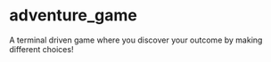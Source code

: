 # adventure_game
A terminal driven game where you discover your outcome by making different choices!
